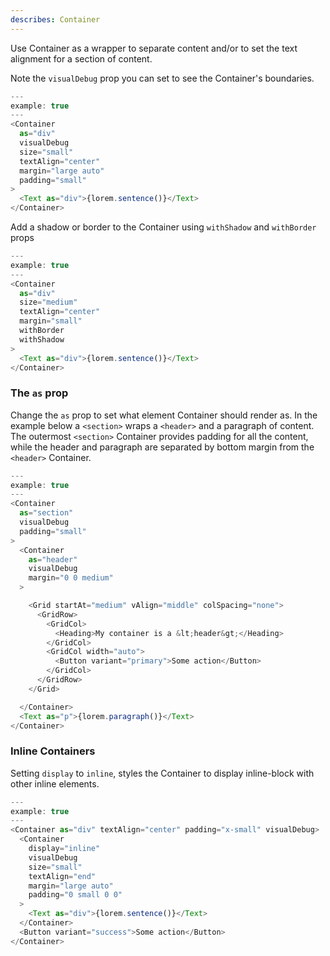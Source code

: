 ```yaml
---
describes: Container
---
```


Use Container as a wrapper to separate content and/or to set the
text alignment for a section of content.

Note the `visualDebug` prop you can set to see the Container's boundaries.

```js
---
example: true
---
<Container
  as="div"
  visualDebug
  size="small"
  textAlign="center"
  margin="large auto"
  padding="small"
>
  <Text as="div">{lorem.sentence()}</Text>
</Container>
```

Add a shadow or border to the Container using `withShadow` and `withBorder` props

```js
---
example: true
---
<Container
  as="div"
  size="medium"
  textAlign="center"
  margin="small"
  withBorder
  withShadow
>
  <Text as="div">{lorem.sentence()}</Text>
</Container>
```

### The `as` prop

Change the `as` prop to set what element Container should render as.
In the example below a `<section>` wraps a `<header>` and a paragraph of content.
The outermost `<section>` Container provides padding for all the content, while
the header and paragraph are separated by bottom margin from the `<header>` Container.

```js
---
example: true
---
<Container
  as="section"
  visualDebug
  padding="small"
>
  <Container
    as="header"
    visualDebug
    margin="0 0 medium"
  >

    <Grid startAt="medium" vAlign="middle" colSpacing="none">
      <GridRow>
        <GridCol>
          <Heading>My container is a &lt;header&gt;</Heading>
        </GridCol>
        <GridCol width="auto">
          <Button variant="primary">Some action</Button>
        </GridCol>
      </GridRow>
    </Grid>

  </Container>
  <Text as="p">{lorem.paragraph()}</Text>
</Container>
```

### Inline Containers

Setting `display` to `inline`, styles the Container to display
inline-block with other inline elements.

```js
---
example: true
---
<Container as="div" textAlign="center" padding="x-small" visualDebug>
  <Container
    display="inline"
    visualDebug
    size="small"
    textAlign="end"
    margin="large auto"
    padding="0 small 0 0"
  >
    <Text as="div">{lorem.sentence()}</Text>
  </Container>
  <Button variant="success">Some action</Button>
</Container>
```

